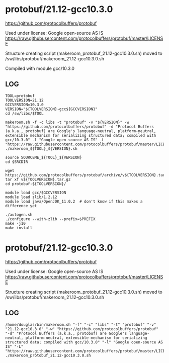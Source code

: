 protobuf/21.12-gcc10.3.0
========================

<https://github.com/protocolbuffers/protobuf>

Used under license:
Google open-source AS IS
<https://raw.githubusercontent.com/protocolbuffers/protobuf/master/LICENSE>

Structure creating script (makeroom_protobuf_21.12-gcc10.3.0.sh) moved to /sw/libs/protobuf/makeroom_21.12-gcc10.3.0.sh

Compiled with module gcc/10.3.0

LOG
---

    TOOL=protobuf
    TOOLVERSION=21.12
    GCCVERSION=10.3.0
    VERSION="${TOOLVERSION}-gcc${GCCVERSION}"
    cd /sw/libs/$TOOL

    makeroom.sh -f -c libs -t "protobuf" -v "${VERSION}" -w "https://github.com/protocolbuffers/protobuf" -d "Protocol Buffers (a.k.a., protobuf) are Google's language-neutral, platform-neutral, extensible mechanism for serializing structured data; compiled with gcc/10.3.0" -l "Google open-source AS IS" -L "https://raw.githubusercontent.com/protocolbuffers/protobuf/master/LICENSE"
    ./makeroom_${TOOL}_${VERSION}.sh 

    source SOURCEME_${TOOL}_${VERSION} 
    cd $SRCDIR

    wget https://github.com/protocolbuffers/protobuf/archive/v${TOOLVERSION}.tar.gz
    tar xf v${TOOLVERSION}.tar.gz 
    cd protobuf-${TOOLVERSION}/

    module load gcc/$GCCVERSION
    module load zlib/1.2.12
    module load java/OpenJDK_11.0.2  # don't know if this makes a difference yet

    ./autogen.sh
    ./configure --with-zlib --prefix=$PREFIX
    make -j10
    make install


protobuf/21.12-gcc10.3.0
========================

<https://github.com/protocolbuffers/protobuf>

Used under license:
Google open-source AS IS
<https://raw.githubusercontent.com/protocolbuffers/protobuf/master/LICENSE>

Structure creating script (makeroom_protobuf_21.12-gcc10.3.0.sh) moved to /sw/libs/protobuf/makeroom_21.12-gcc10.3.0.sh

LOG
---

    /home/douglas/bin/makeroom.sh "-f" "-c" "libs" "-t" "protobuf" "-v" "21.12-gcc10.3.0" "-w" "https://github.com/protocolbuffers/protobuf" "-d" "Protocol Buffers (a.k.a., protobuf) are Google's language-neutral, platform-neutral, extensible mechanism for serializing structured data; compiled with gcc/10.3.0" "-l" "Google open-source AS IS" "-L" "https://raw.githubusercontent.com/protocolbuffers/protobuf/master/LICENSE"
    ./makeroom_protobuf_21.12-gcc10.3.0.sh
